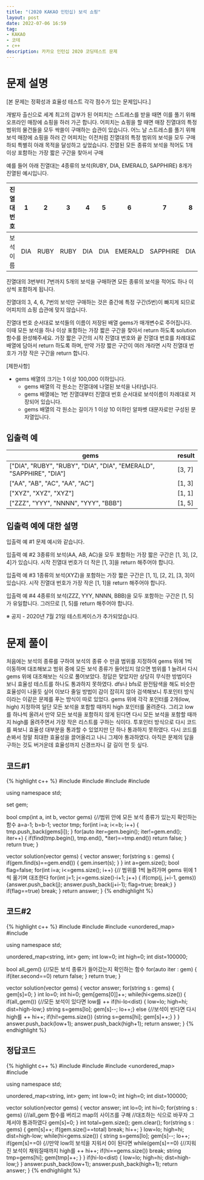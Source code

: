 ```yaml
---
title: "(2020 KAKAO 인턴십) 보석 쇼핑"
layout: post
date: 2022-07-06 16:59
tag:
- KAKAO
- 코테
- c++
description: 카카오 인턴십 2020 코딩테스트 문제
---
```


# 문제 설명

[본 문제는 정확성과 효율성 테스트 각각 점수가 있는 문제입니다.]

개발자 출신으로 세계 최고의 갑부가 된 어피치는 스트레스를 받을 때면 이를 풀기 위해 오프라인 매장에 쇼핑을 하러 가곤 합니다.
어피치는 쇼핑을 할 때면 매장 진열대의 특정 범위의 물건들을 모두 싹쓸이 구매하는 습관이 있습니다.
어느 날 스트레스를 풀기 위해 보석 매장에 쇼핑을 하러 간 어피치는 이전처럼 진열대의 특정 범위의 보석을 모두 구매하되 특별히 아래 목적을 달성하고 싶었습니다.
진열된 모든 종류의 보석을 적어도 1개 이상 포함하는 가장 짧은 구간을 찾아서 구매

예를 들어 아래 진열대는 4종류의 보석(RUBY, DIA, EMERALD, SAPPHIRE) 8개가 진열된 예시입니다.

진열대 번호	| 1	| 2	| 3	| 4	| 5	| 6	| 7	| 8
--- | --- | --- | --- | --- | --- | --- | --- | ---
보석 이름	| DIA	| RUBY	| RUBY	| DIA	| DIA	| EMERALD	| SAPPHIRE	| DIA

진열대의 3번부터 7번까지 5개의 보석을 구매하면 모든 종류의 보석을 적어도 하나 이상씩 포함하게 됩니다.

진열대의 3, 4, 6, 7번의 보석만 구매하는 것은 중간에 특정 구간(5번)이 빠지게 되므로 어피치의 쇼핑 습관에 맞지 않습니다.

진열대 번호 순서대로 보석들의 이름이 저장된 배열 gems가 매개변수로 주어집니다. 이때 모든 보석을 하나 이상 포함하는 가장 짧은 구간을 찾아서 return 하도록 solution 함수를 완성해주세요.
가장 짧은 구간의 시작 진열대 번호와 끝 진열대 번호를 차례대로 배열에 담아서 return 하도록 하며, 만약 가장 짧은 구간이 여러 개라면 시작 진열대 번호가 가장 작은 구간을 return 합니다.

[제한사항]
+ gems 배열의 크기는 1 이상 100,000 이하입니다.
  + gems 배열의 각 원소는 진열대에 나열된 보석을 나타냅니다.
  + gems 배열에는 1번 진열대부터 진열대 번호 순서대로 보석이름이 차례대로 저장되어 있습니다.
  + gems 배열의 각 원소는 길이가 1 이상 10 이하인 알파벳 대문자로만 구성된 문자열입니다.

## 입출력 예

gems	| result
--- | ---
["DIA", "RUBY", "RUBY", "DIA", "DIA", "EMERALD", "SAPPHIRE", "DIA"]	| [3, 7]
["AA", "AB", "AC", "AA", "AC"]	| [1, 3]
["XYZ", "XYZ", "XYZ"]	| [1, 1]
["ZZZ", "YYY", "NNNN", "YYY", "BBB"]	| [1, 5]

## 입출력 예에 대한 설명

입출력 예 #1
문제 예시와 같습니다.

입출력 예 #2
3종류의 보석(AA, AB, AC)을 모두 포함하는 가장 짧은 구간은 [1, 3], [2, 4]가 있습니다.
시작 진열대 번호가 더 작은 [1, 3]을 return 해주어야 합니다.

입출력 예 #3
1종류의 보석(XYZ)을 포함하는 가장 짧은 구간은 [1, 1], [2, 2], [3, 3]이 있습니다.
시작 진열대 번호가 가장 작은 [1, 1]을 return 해주어야 합니다.

입출력 예 #4
4종류의 보석(ZZZ, YYY, NNNN, BBB)을 모두 포함하는 구간은 [1, 5]가 유일합니다.
그러므로 [1, 5]를 return 해주어야 합니다.

※ 공지 - 2020년 7월 21일 테스트케이스가 추가되었습니다.

# 문제 풀이
처음에는 보석의 종류를 구하여 보석의 종류 수 만큼 범위를 지정하여 gems 위에 1씩 이동하며 대조해보고 범위 중에 모든 보석 종류가 들어있지 않으면 범위를 1 늘려서 다시 gems 위에 대조해보는 식으로 풀어보았다. 정답은 맞았지만 상당히 무식한 방법이다 보니 효율성 테스트를 하나도 통과하지 못하였다. dfs나 bfs로 완전탐색을 해도 비슷한 효율성이 나올듯 싶어 이보다 줄일 방법이 감이 잡히지 않아 검색해보니 투포인터 방식이라는 이같은 문제를 푸는 방식이 따로 있었다. gems 위에 각각 포인터를 2개(low, high) 지정하여 일단 모든 보석을 포함할 때까지 high 포인터를 올려준다. 그리고 low를 하나씩 올려서 만약 모든 보석을 포함하지 않게 된다면 다시 모든 보석을 포함할 때까지 high를 올려주면서 가장 작은 리스트를 구하는 식이다. 투포인터 방식으로 다시 코드를 짜보니 효율성 대부분을 통과할 수 있었지만 단 하나 통과하지 못하였다. 다시 코드를 손봐서 정말 최대한 효율성을 끌어올리고 나니 그제야 통과하였다. 아직은 문제의 답을 구하는 것도 버거운데 효율성까지 신경쓰자니 갈 길이 먼 듯 싶다.

## 코드#1
{% highlight c++ %}
#include <string>
#include <vector>
#include <set>
#include <algorithm>

using namespace std;

set<string> gem;

bool cmp(int a, int b, vector<string> gems) {//범위 안에 모든 보석 종류가 있는지 확인하는 함수
    a=a-1; b=b-1;
    vector<string> tmp;
    for(int i=a; i<=b; i++) {
        tmp.push_back(gems[i]);
    }
    for(auto iter=gem.begin(); iter!=gem.end(); iter++) {
        if(find(tmp.begin(), tmp.end(), *iter)==tmp.end()) return false;
    }
    return true;
}

vector<int> solution(vector<string> gems) {
    vector<int> answer;
    for(string s : gems) {
        if(gem.find(s)==gem.end()) {
            gem.insert(s);
        }
    }
    int a=gem.size(); bool flag=false;
    for(int i=a; i<=gems.size(); i++) {// 범위를 1씩 늘려가며 gems 위에 1씩 옮기며 대조한다
        for(int j=1; j<=gems.size()-i+1; j++) {
            if(cmp(j, j+i-1, gems)) {answer.push_back(j); answer.push_back(j+i-1); flag=true; break;}
        }
        if(flag==true) break;
    }
    return answer;
}
{% endhighlight %}

## 코드#2
{% highlight c++ %}
#include <string>
#include <vector>
#include <unordered_map>
#include <algorithm>

using namespace std;

unordered_map<string, int> gem;
int low=0; int high=0; int dist=100000;

bool all_gem() {//모든 보석 종류가 들어갔는지 확인하는 함수
    for(auto iter : gem) {
        if(iter.second==0) return false;
    }
    return true;
}

vector<int> solution(vector<string> gems) {
    vector<int> answer;
    for(string s : gems) {
        gem[s]=0;
    }
    int lo=0; int hi=0; gem[gems[0]]++;
    while(hi<gems.size()) {
        if(all_gem()) {//모든 보석이 있다면 low를 ++
            if(hi-lo<dist) {
            low=lo; high=hi; dist=high-low;}
            string s=gems[lo];
            gem[s]--; lo++;}
        else {//보석이 빈다면 다시 high를 ++
            hi++; 
            if(hi!=gems.size()) {string s=gems[hi]; gem[s]++;}
        }
    }
    answer.push_back(low+1); answer.push_back(high+1);
    return answer;
}
{% endhighlight %}

## 정답코드
{% highlight c++ %}
#include <string>
#include <vector>
#include <unordered_map>
#include <algorithm>

using namespace std;

unordered_map<string, int> gem;
int low=0; int high=0; int dist=100000;

vector<int> solution(vector<string> gems) {
    vector<int> answer; int lo=0; int hi=0;
    for(string s : gems) {//all_gem 함수를 버리고 map의 사이즈를 구해
    //대조하는 식으로 바꾸자 그제서야 통과하였다
        gem[s]=0;
    }
    int total=gem.size(); gem.clear();
    for(string s : gems) {
        gem[s]++;
        if(gem.size()==total) break;
        hi++;
    }
    low=lo; high=hi; dist=high-low;
    while(hi<gems.size()) {
        string s=gems[lo];
        gem[s]--; lo++;
        if(gem[s]==0) {//만약 low의 보석을 지워서 0이 된다면
            while(gem[s]==0) {//지워진 보석이 채워질때까지 high를 ++
                hi++; if(hi==gems.size()) break;
                string tmp=gems[hi]; gem[tmp]++;
            }
        }
         if(hi-lo<dist) {
            low=lo; high=hi; dist=high-low;}
    }
    answer.push_back(low+1); answer.push_back(high+1);
    return answer;
}
{% endhighlight %}